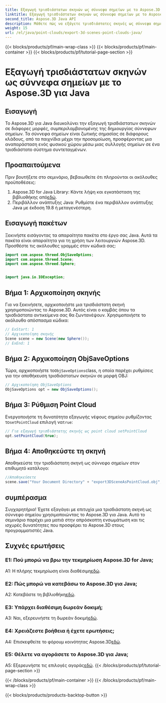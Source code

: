 ```yaml
---
title: Εξαγωγή τρισδιάστατων σκηνών ως σύννεφα σημείων με το Aspose.3D για Java
linktitle: Εξαγωγή τρισδιάστατων σκηνών ως σύννεφα σημείων με το Aspose.3D για Java
second_title: Aspose.3D Java API
description: Μάθετε πώς να εξάγετε τρισδιάστατες σκηνές ως σύννεφα σημείων σε Java με το Aspose.3D. Βελτιώστε τις εφαρμογές σας με ισχυρά τρισδιάστατα γραφικά και οπτικοποίηση.
weight: 15
url: /el/java/point-clouds/export-3d-scenes-point-clouds-java/
---
```


{{< blocks/products/pf/main-wrap-class >}}
{{< blocks/products/pf/main-container >}}
{{< blocks/products/pf/tutorial-page-section >}}

# Εξαγωγή τρισδιάστατων σκηνών ως σύννεφα σημείων με το Aspose.3D για Java

## Εισαγωγή

Το Aspose.3D για Java διευκολύνει την εξαγωγή τρισδιάστατων σκηνών σε διάφορες μορφές, συμπεριλαμβανομένης της δημιουργίας σύννεφων σημείων. Τα σύννεφα σημείων είναι ζωτικής σημασίας σε διάφορους κλάδους, από τα παιχνίδια μέχρι την προσομοίωση, προσφέροντας μια αναπαράσταση ενός φυσικού χώρου μέσω μιας συλλογής σημείων σε ένα τρισδιάστατο σύστημα συντεταγμένων.

## Προαπαιτούμενα

Πριν βουτήξετε στο σεμινάριο, βεβαιωθείτε ότι πληρούνται οι ακόλουθες προϋποθέσεις:

1.  Aspose.3D for Java Library: Κάντε λήψη και εγκατάσταση της βιβλιοθήκης από[εδώ](https://releases.aspose.com/3d/java/).
2. Περιβάλλον ανάπτυξης Java: Ρυθμίστε ένα περιβάλλον ανάπτυξης Java με έκδοση 19.8 ή μεταγενέστερη.

## Εισαγωγή πακέτων

Ξεκινήστε εισάγοντας τα απαραίτητα πακέτα στο έργο σας Java. Αυτά τα πακέτα είναι απαραίτητα για τη χρήση των λειτουργιών Aspose.3D. Προσθέστε τις ακόλουθες γραμμές στον κώδικά σας:

```java
import com.aspose.threed.ObjSaveOptions;
import com.aspose.threed.Scene;
import com.aspose.threed.Sphere;


import java.io.IOException;
```

## Βήμα 1: Αρχικοποίηση σκηνής

Για να ξεκινήσετε, αρχικοποιήστε μια τρισδιάστατη σκηνή χρησιμοποιώντας το Aspose.3D. Αυτός είναι ο καμβάς όπου τα τρισδιάστατα αντικείμενα σας θα ζωντανέψουν. Χρησιμοποιήστε το ακόλουθο απόσπασμα κώδικα:

```java
// ExStart: 1
// Αρχικοποίηση σκηνής
Scene scene = new Scene(new Sphere());
// ExEnd: 1
```

## Βήμα 2: Αρχικοποίηση ObjSaveOptions

 Τώρα, αρχικοποιήστε το`ObjSaveOptions`class, η οποία παρέχει ρυθμίσεις για την αποθήκευση τρισδιάστατων σκηνών σε μορφή OBJ:

```java
// Αρχικοποίηση ObjSaveOptions
ObjSaveOptions opt = new ObjSaveOptions();
```

## Βήμα 3: Ρύθμιση Point Cloud

 Ενεργοποιήστε τη δυνατότητα εξαγωγής νέφους σημείου ρυθμίζοντας το`setPointCloud` επιλογή να`true`:

```java
// Για εξαγωγή τρισδιάστατης σκηνής ως point cloud setPointCloud
opt.setPointCloud(true);
```

## Βήμα 4: Αποθηκεύστε τη σκηνή

Αποθηκεύστε την τρισδιάστατη σκηνή ως σύννεφο σημείων στον επιθυμητό κατάλογο:

```java
//Αποθηκεύσετε
scene.save("Your Document Directory" + "export3DSceneAsPointCloud.obj", opt);
```

## συμπέρασμα

Συγχαρητήρια! Έχετε εξαγάγει με επιτυχία μια τρισδιάστατη σκηνή ως σύννεφο σημείου χρησιμοποιώντας το Aspose.3D για Java. Αυτό το σεμινάριο παρέχει μια ματιά στην απρόσκοπτη ενσωμάτωση και τις ισχυρές δυνατότητες που προσφέρει το Aspose.3D στους προγραμματιστές Java.

## Συχνές ερωτήσεις

### Ε1: Πού μπορώ να βρω την τεκμηρίωση Aspose.3D for Java;

 A1: Η πλήρης τεκμηρίωση είναι διαθέσιμη[εδώ](https://reference.aspose.com/3d/java/).

### Ε2: Πώς μπορώ να κατεβάσω το Aspose.3D για Java;

 A2: Κατεβάστε τη βιβλιοθήκη[εδώ](https://releases.aspose.com/3d/java/).

### Ε3: Υπάρχει διαθέσιμη δωρεάν δοκιμή;

 A3: Ναι, εξερευνήστε τη δωρεάν δοκιμή[εδώ](https://releases.aspose.com/).

### Ε4: Χρειάζεστε βοήθεια ή έχετε ερωτήσεις;

 A4: Επισκεφθείτε το φόρουμ κοινότητας Aspose.3D[εδώ](https://forum.aspose.com/c/3d/18).

### Ε5: Θέλετε να αγοράσετε το Aspose.3D για Java;

 A5: Εξερευνήστε τις επιλογές αγοράς[εδώ](https://purchase.aspose.com/buy).
{{< /blocks/products/pf/tutorial-page-section >}}

{{< /blocks/products/pf/main-container >}}
{{< /blocks/products/pf/main-wrap-class >}}

{{< blocks/products/products-backtop-button >}}
